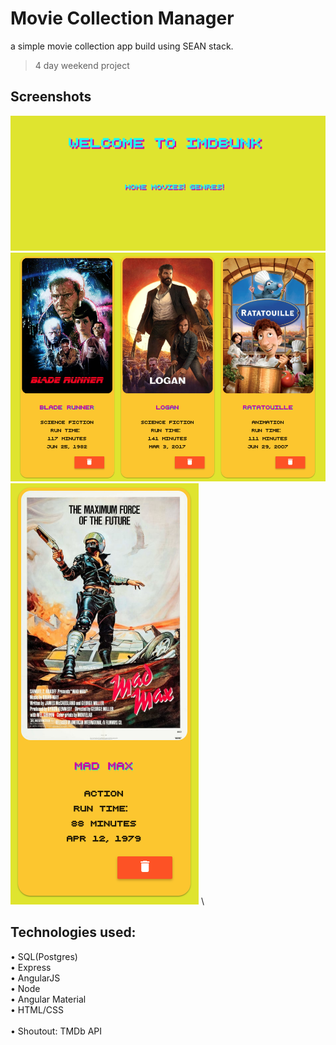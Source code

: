 # Movie Collection Manager

a simple movie collection app build using SEAN stack.
> 4 day weekend project

 ## Screenshots

![landing page](screenshots/imdbunk.png "landing page") \
![row of cards](screenshots/movie-cards-row.png "row of cards") \
![single movie card](screenshots/movie-card.png "single movie card") \

 ## Technologies used:
 
• SQL(Postgres) \
• Express \
• AngularJS \
• Node \
• Angular Material \
• HTML/CSS \
\
• Shoutout: TMDb API



